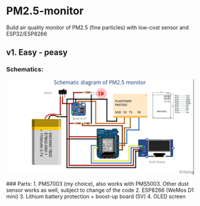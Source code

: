# PM2.5-monitor
Build air quality monitor of PM2.5 (fine particles) with low-cost sensor and ESP32/ESP8266

## v1. Easy - peasy
### Schematics:
<p align="center">
  <img src="img/pm25_v1.jpg"/>
</p>
### Parts:
1. PMS7003 (my choice), also works with PMS5003. Other dust sensor works as well, subject to change of the code
2. ESP8266 (WeMos D1 mini)
3. Lithium battery protection + boost-up board (5V)
4. OLED screen

